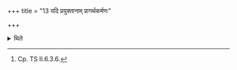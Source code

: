 +++
title = "13 यदि प्रयुक्तानाम् प्रागर्थकर्मणः"

+++

<details><summary>थिते</summary>

13. If a potsherd out of those which have been kept ready is lost before the actual work with it is done, one should offer a sacrificial bread on two potsherds to Aśvins and a sacrificial bread on one potsherd to Dyāvāpr̥thivyau.[^1]  


[^1]: Cp. TS II.6.3.6.
</details>
